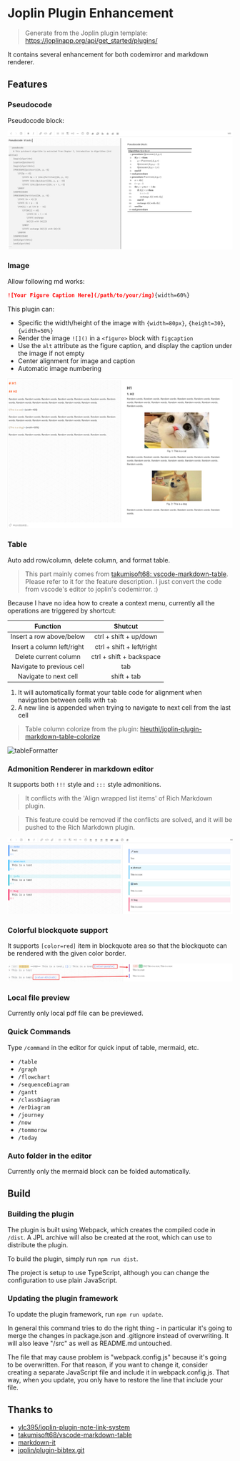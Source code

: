 # Joplin Plugin Enhancement

> Generate from the Joplin plugin template: https://joplinapp.org/api/get_started/plugins/

It contains several enhancement for both codemirror and markdown renderer.

## Features

### Pseudocode

Pseudocode block:

![](./screenshot/pseudocode.png)

### Image

Allow following md works:

```markdown
![Your Figure Caption Here](/path/to/your/img){width=60%}
```

This plugin can:
* Specific the width/height of the image with `{width=80px}`, `{height=30}`, `{width=50%}`
* Render the image `![]()` in a `<figure>` block with `figcaption`
* Use the `alt` attribute as the figure caption, and display the caption under the image if not empty
* Center alignment for image and caption
* Automatic image numbering

![Cat and Dog](./screenshot/example.png)

### Table

Auto add row/column, delete column, and format table.

> This part mainly comes from [takumisoft68: vscode-markdown-table](https://github.com/takumisoft68/vscode-markdown-table). Please refer to it for the feature description.
> I just convert the code from vscode's editor to joplin's codemirror. :)

Because I have no idea how to create a context menu, currently all the operations are triggered by shortcut:

|          Function          |          Shutcut          |
| :------------------------: | :-----------------------: |
|  Insert a row above/below  |  ctrl + shift + up/down   |
| Insert a column left/right | ctrl + shift + left/right |
|   Delete current column    | ctrl + shift + backspace  |
| Navigate to previous cell  |            tab            |
|   Navigate to next cell    |        shift + tab        |

1. It will automatically format your table code for alignment when navigation between cells with `tab`
2. A new line is appended when trying to navigate to next cell from the last cell

> Table column colorize from the plugin: [hieuthi/joplin-plugin-markdown-table-colorize](https://github.com/hieuthi/joplin-plugin-markdown-table-colorize)

![tableFormatter](https://i.imgur.com/mqHdvTm.gif)

### Admonition Renderer in markdown editor

It supports both `!!!` style and `:::` style admonitions.

> It conflicts with the 'Align wrapped list items' of Rich Markdown plugin.

> This feature could be removed if the conflicts are solved, and it will be pushed to the Rich Markdown plugin. 

![Admonition Editor Renderer](./screenshot/admonition.png)

### Colorful blockquote support

It supports `[color=red]` item in blockquote area so that the blockquote can be rendered with the given color border.

![ColorfulBlockquote](./screenshot/colorfulBlockquote.png)

### Local file preview

Currently only local pdf file can be previewed.

### Quick Commands

Type `/command` in the editor for quick input of table, mermaid, etc.

* `/table`
* `/graph`
* `/flowchart`
* `/sequenceDiagram`
* `/gantt`
* `/classDiagram`
* `/erDiagram`
* `/journey`
* `/now`
* `/tommorow`
* `/today`

### Auto folder in the editor

Currently only the mermaid block can be folded automatically.

## Build

### Building the plugin

The plugin is built using Webpack, which creates the compiled code in `/dist`. A JPL archive will also be created at the root, which can use to distribute the plugin.

To build the plugin, simply run `npm run dist`.

The project is setup to use TypeScript, although you can change the configuration to use plain JavaScript.

### Updating the plugin framework

To update the plugin framework, run `npm run update`.

In general this command tries to do the right thing - in particular it's going to merge the changes in package.json and .gitignore instead of overwriting. It will also leave "/src" as well as README.md untouched.

The file that may cause problem is "webpack.config.js" because it's going to be overwritten. For that reason, if you want to change it, consider creating a separate JavaScript file and include it in webpack.config.js. That way, when you update, you only have to restore the line that include your file.

## Thanks to

* [ylc395/joplin-plugin-note-link-system](https://github.com/ylc395/joplin-plugin-note-link-system)
* [takumisoft68/vscode-markdown-table](https://github.com/takumisoft68/vscode-markdown-table)
* [markdown-it](https://github.com/markdown-it/markdown-it/blob/master/lib/rules_inline/image.js)
* [joplin/plugin-bibtex.git](https://github.com/joplin/plugin-bibtex.git)